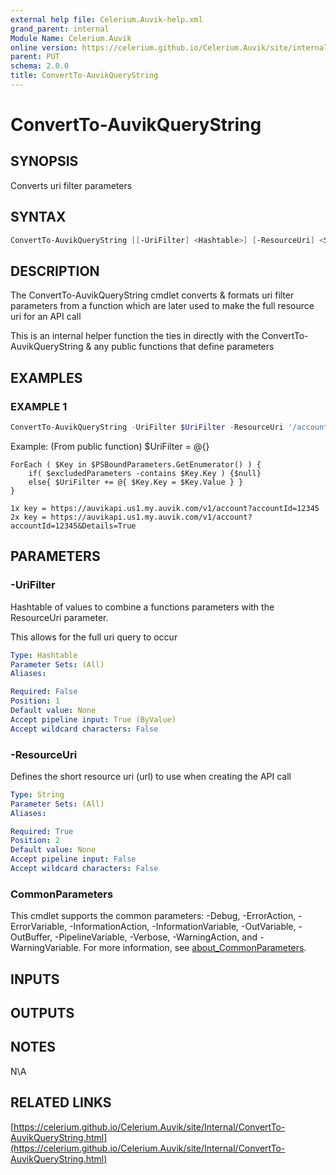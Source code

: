 ```yaml
---
external help file: Celerium.Auvik-help.xml
grand_parent: internal
Module Name: Celerium.Auvik
online version: https://celerium.github.io/Celerium.Auvik/site/internal/ConvertTo-AuvikQueryString.html
parent: PUT
schema: 2.0.0
title: ConvertTo-AuvikQueryString
---
```


# ConvertTo-AuvikQueryString

## SYNOPSIS
Converts uri filter parameters

## SYNTAX

```powershell
ConvertTo-AuvikQueryString [[-UriFilter] <Hashtable>] [-ResourceUri] <String> [<CommonParameters>]
```

## DESCRIPTION
The ConvertTo-AuvikQueryString cmdlet converts & formats uri filter parameters
from a function which are later used to make the full resource uri for
an API call

This is an internal helper function the ties in directly with the
ConvertTo-AuvikQueryString & any public functions that define parameters

## EXAMPLES

### EXAMPLE 1
```powershell
ConvertTo-AuvikQueryString -UriFilter $UriFilter -ResourceUri '/account'
```

Example: (From public function)
    $UriFilter = @{}

    ForEach ( $Key in $PSBoundParameters.GetEnumerator() ) {
        if( $excludedParameters -contains $Key.Key ) {$null}
        else{ $UriFilter += @{ $Key.Key = $Key.Value } }
    }

    1x key = https://auvikapi.us1.my.auvik.com/v1/account?accountId=12345
    2x key = https://auvikapi.us1.my.auvik.com/v1/account?accountId=12345&Details=True

## PARAMETERS

### -UriFilter
Hashtable of values to combine a functions parameters with
the ResourceUri parameter.

This allows for the full uri query to occur

```yaml
Type: Hashtable
Parameter Sets: (All)
Aliases:

Required: False
Position: 1
Default value: None
Accept pipeline input: True (ByValue)
Accept wildcard characters: False
```

### -ResourceUri
Defines the short resource uri (url) to use when creating the API call

```yaml
Type: String
Parameter Sets: (All)
Aliases:

Required: True
Position: 2
Default value: None
Accept pipeline input: False
Accept wildcard characters: False
```

### CommonParameters
This cmdlet supports the common parameters: -Debug, -ErrorAction, -ErrorVariable, -InformationAction, -InformationVariable, -OutVariable, -OutBuffer, -PipelineVariable, -Verbose, -WarningAction, and -WarningVariable. For more information, see [about_CommonParameters](http://go.microsoft.com/fwlink/?LinkID=113216).

## INPUTS

## OUTPUTS

## NOTES
N\A

## RELATED LINKS

[https://celerium.github.io/Celerium.Auvik/site/Internal/ConvertTo-AuvikQueryString.html](https://celerium.github.io/Celerium.Auvik/site/Internal/ConvertTo-AuvikQueryString.html)

